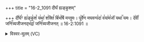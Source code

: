 +++
title = "16-2_1091 दीर्घं ह्यङ्कुशम्"

+++
दी꣣र्घ꣡ꣳ ह्य꣢ङ्कु꣣शं꣡ य꣢था꣣ श꣢क्तिं꣣ बि꣡भ꣢र्षि मन्तुमः। पू꣡र्वे꣢ण मघवन्प꣣दा꣢ व꣣या꣢म꣣जो꣡ यथा꣢꣯ यमः। दे꣣वी꣡ जनि꣢꣯त्र्यजीजनद्भ꣣द्रा꣡ जनि꣢꣯त्र्यजीजनत् ॥ 16-2:1091 ॥

<details><summary>विस्वर-मूलम् (VC)</summary>

दीर्घꣳ ह्यङ्कुशं यथा शक्तिं बिभर्षि मन्तुमः । पूर्वेण मघवन्पदा वयामजो यथा यमः । देवी जनित्र्यजीजनद्भद्रा जनित्र्यजीजनत् ॥१०९१॥
</details>